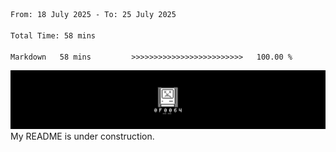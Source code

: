 <!--START_SECTION:waka-->

```txt
From: 18 July 2025 - To: 25 July 2025

Total Time: 58 mins

Markdown   58 mins         >>>>>>>>>>>>>>>>>>>>>>>>>   100.00 %
```

<!--END_SECTION:waka-->

<img src="https://raw.githubusercontent.com/n3xta/image-hosting/main/img/202411032331174.png"/>
My README is under construction. 
